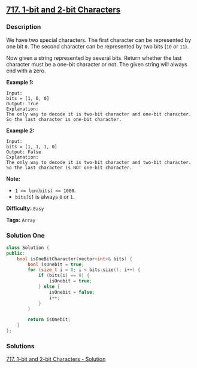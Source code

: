 ## [717. 1-bit and 2-bit Characters](https://leetcode.com/problems/1-bit-and-2-bit-characters/description/#)

### Description

We have two special characters. The first character can be represented by one bit `0`. The second character can be represented by two bits (`10` or `11`).

Now given a string represented by several bits. Return whether the last character must be a one-bit character or not. The given string will always end with a zero.

**Example 1:**

```
Input:
bits = [1, 0, 0]
Output: True
Explanation:
The only way to decode it is two-bit character and one-bit character. So the last character is one-bit character.

```

**Example 2:**

```
Input:
bits = [1, 1, 1, 0]
Output: False
Explanation:
The only way to decode it is two-bit character and two-bit character. So the last character is NOT one-bit character.

```

**Note:**

- `1 <= len(bits) <= 1000`.
- `bits[i]` is always `0` or `1`.

**Difficulty:** `Easy`

**Tags:** `Array`

### Solution One

```c++
class Solution {
public:
    bool isOneBitCharacter(vector<int>& bits) {
        bool isOnebit = true;
        for (size_t i = 0; i < bits.size(); i++) {
            if (bits[i] == 0) {
                isOnebit = true;
            } else {
                isOnebit = false;
                i++;
            }
        }

        return isOnebit;
    }
};
```

### Solutions

[717. 1-bit and 2-bit Characters - Solution](https://leetcode.com/problems/1-bit-and-2-bit-characters/solution/)
